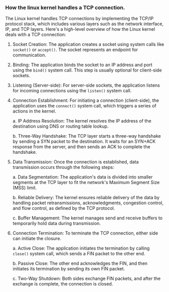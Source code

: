 ### How the linux kernel handles a TCP connection.

The Linux kernel handles TCP connections by implementing the TCP/IP protocol stack, which includes various layers such as the network interface, IP, and TCP layers. Here's a high-level overview of how the Linux kernel deals with a TCP connection:

1. Socket Creation: The application creates a socket using system calls like `socket()` or `accept()`. The socket represents an endpoint for communication.

2. Binding: The application binds the socket to an IP address and port using the `bind()` system call. This step is usually optional for client-side sockets.

3. Listening (Server-side): For server-side sockets, the application listens for incoming connections using the `listen()` system call.

4. Connection Establishment: For initiating a connection (client-side), the application uses the `connect()` system call, which triggers a series of actions in the kernel.

   a. IP Address Resolution: The kernel resolves the IP address of the destination using DNS or routing table lookup.

   b. Three-Way Handshake: The TCP layer starts a three-way handshake by sending a SYN packet to the destination. It waits for an SYN+ACK response from the server, and then sends an ACK to complete the handshake.

5. Data Transmission: Once the connection is established, data transmission occurs through the following steps:

   a. Data Segmentation: The application's data is divided into smaller segments at the TCP layer to fit the network's Maximum Segment Size (MSS) limit.

   b. Reliable Delivery: The kernel ensures reliable delivery of the data by handling packet retransmissions, acknowledgments, congestion control, and flow control, as defined by the TCP protocol.

   c. Buffer Management: The kernel manages send and receive buffers to temporarily hold data during transmission.

6. Connection Termination: To terminate the TCP connection, either side can initiate the closure.

   a. Active Close: The application initiates the termination by calling `close()` system call, which sends a FIN packet to the other end.

   b. Passive Close: The other end acknowledges the FIN, and then initiates its termination by sending its own FIN packet.

   c. Two-Way Shutdown: Both sides exchange FIN packets, and after the exchange is complete, the connection is closed.
